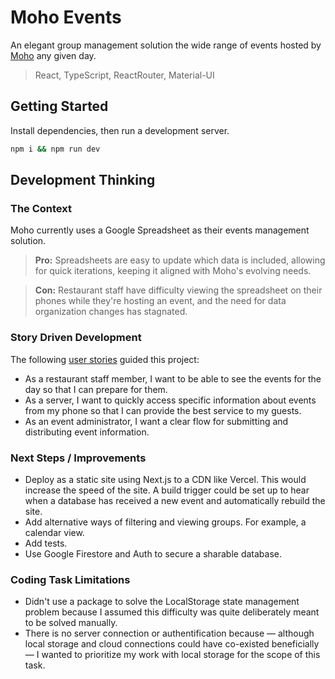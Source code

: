 # Moho Events

An elegant group management solution the wide range of events hosted by [Moho](https://www.moho.co/) any given day.

> React, TypeScript, ReactRouter, Material-UI

## Getting Started

Install dependencies, then run a development server.

```bash
npm i && npm run dev
```

## Development Thinking

### The Context

Moho currently uses a Google Spreadsheet as their events management solution.

> **Pro:** Spreadsheets are easy to update which data is included, allowing for quick iterations, keeping it aligned with Moho's evolving needs.

> **Con:** Restaurant staff have difficulty viewing the spreadsheet on their phones while they're hosting an event, and the need for data organization changes has stagnated.

### Story Driven Development

The following [user stories](https://www.interaction-design.org/literature/topics/user-stories) guided this project:

- As a restaurant staff member, I want to be able to see the events for the day so that I can prepare for them.
- As a server, I want to quickly access specific information about events from my phone so that I can provide the best service to my guests.
- As an event administrator, I want a clear flow for submitting and distributing event information.

### Next Steps / Improvements

- Deploy as a static site using Next.js to a CDN like Vercel. This would increase the speed of the site. A build trigger could be set up to hear when a database has received a new event and automatically rebuild the site.
- Add alternative ways of filtering and viewing groups. For example, a calendar view.
- Add tests.
- Use Google Firestore and Auth to secure a sharable database.

### Coding Task Limitations

- Didn't use a package to solve the LocalStorage state management problem because I assumed this difficulty was quite deliberately meant to be solved manually.
- There is no server connection or authentification because — although local storage and cloud connections could have co-existed beneficially — I wanted to prioritize my work with local storage for the scope of this task.
